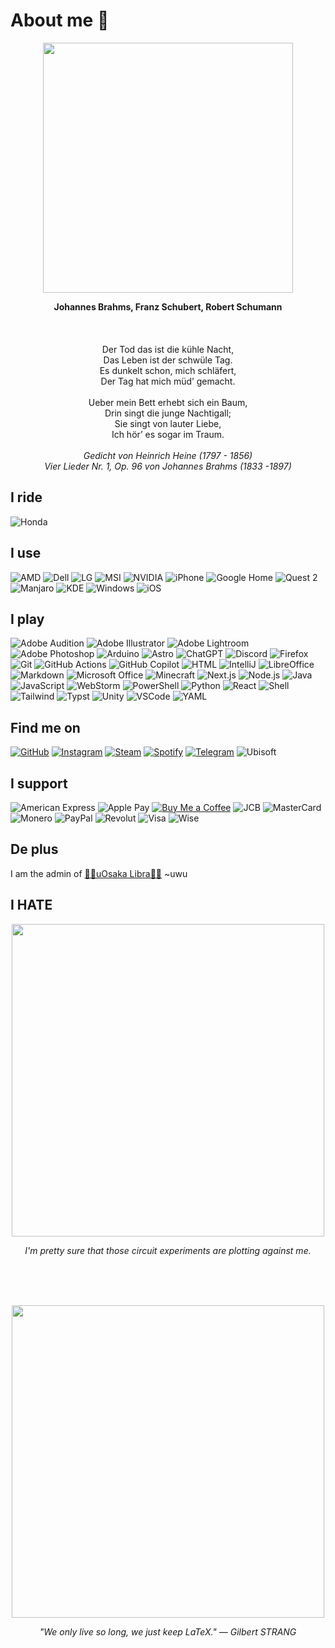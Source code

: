 # About me 🔂

<p align="center">
  <img src="https://github.com/Nasokin/Nasokin/assets/25531203/518b9f76-c675-4233-bdcb-2b8be3e33e5a" width="400">
</p>

<p align="center">
  <b>Johannes Brahms, Franz Schubert, Robert Schumann</b><br>
  <br>
  <br>
  <br>
  Der Tod das ist die kühle Nacht,<br>
  Das Leben ist der schwüle Tag.<br>
  Es dunkelt schon, mich schläfert,<br>
  Der Tag hat mich müd’ gemacht.<br>
  <br>
  Ueber mein Bett erhebt sich ein Baum,<br>
  Drin singt die junge Nachtigall;<br>
  Sie singt von lauter Liebe,<br>
  Ich hör’ es sogar im Traum.<br>
  <br>
  <em>
    Gedicht von Heinrich Heine (1797 - 1856)<br>
    Vier Lieder Nr. 1, Op. 96 von Johannes Brahms (1833 -1897)
  </em>
</p>

## I ride
  ![Honda](https://img.shields.io/badge/HONDA_CBR250R_(2011)-E40521?style=flat&logo=honda&logoColor=white)

## I use
  ![AMD](https://img.shields.io/badge/AMD_Ryzen_7_5800X-ED1C24.svg?logo=amd&logoColor=white)
  ![Dell](https://img.shields.io/badge/Dell_U2720QM-007DB8?style=flat&logo=dell&logoColor=white)
  ![LG](https://img.shields.io/badge/LG_27MU58-B?logo=lg&logoColor=white)
  ![MSI](https://img.shields.io/badge/MSI_MAG_B550M_MORTAR_WIFI-FF0000?logo=msi&logoColor=white)
  ![NVIDIA](https://img.shields.io/badge/NVIDIA_GeForce_GTX_970-76B900?logo=nvidia&logoColor=white)
  ![iPhone](https://img.shields.io/badge/iPhone_15-000000?logo=apple&logoColor=white)
  ![Google Home](https://img.shields.io/badge/Google_Home_Mini-4285F4?logo=googlehome&logoColor=white)
  ![Quest 2](https://img.shields.io/badge/Quest_2-%230467DF.svg?logo=Meta&logoColor=white)
  ![Manjaro](https://img.shields.io/badge/Manjaro-35BF5C?logo=manjaro&logoColor=fff)
  ![KDE](https://img.shields.io/badge/KDE-1D99F3?logo=kde&logoColor=white)
  ![Windows](https://img.shields.io/badge/Windows-003399?logo=windows-xp&logoColor=white)
  ![iOS](https://img.shields.io/badge/iOS-000000?logo=ios&logoColor=white)

## I play
  ![Adobe Audition](https://img.shields.io/badge/Adobe_Audition-9999FF?logo=Adobe-Audition&logoColor=white)
  ![Adobe Illustrator](https://img.shields.io/badge/Adobe_Illustrator-FF9A00?logo=Adobe-Illustrator&logoColor=white)
  ![Adobe Lightroom](https://img.shields.io/badge/Adobe_Lightroom-31A8FF?logo=Adobe-Lightroom&logoColor=white)
  ![Adobe Photoshop](https://img.shields.io/badge/Adobe_Photoshop-31A8FF?logo=Adobe-Photoshop&logoColor=white)
  ![Arduino](https://img.shields.io/badge/-Arduino-00979D?logo=Arduino&logoColor=white)
  ![Astro](https://img.shields.io/badge/Astro-%232C2052.svg?logo=astro&logoColor=white)
  ![ChatGPT](https://img.shields.io/badge/ChatGPT-74aa9c?logo=openai&logoColor=white)
  ![Discord](https://img.shields.io/badge/Discord-7289DA.svg?logo=discord&logoColor=white)
  ![Firefox](https://img.shields.io/badge/Firefox-FF7139?logo=Firefox-Browser&logoColor=white)
  ![Git](https://img.shields.io/badge/Git-black?logo=git)
  ![GitHub Actions](https://img.shields.io/badge/GitHub_Actions-%232671E5.svg?logo=githubactions&logoColor=white)
  ![GitHub Copilot](https://img.shields.io/badge/GitHub_Copilot-000000?logo=githubcopilot&logoColor=white)
  ![HTML](https://img.shields.io/badge/HTML-239120.svg?logo=html5&logoColor=white)
  ![IntelliJ](https://img.shields.io/badge/IntelliJ_IDEA-black?logo=intellij-idea&logoColor=white)
  ![LibreOffice](https://img.shields.io/badge/LibreOffice-%2318A303?logo=LibreOffice&logoColor=white)
  ![Markdown](https://img.shields.io/badge/Markdown-000000.svg?logo=markdown&logoColor=white)
  ![Microsoft Office](https://img.shields.io/badge/Microsoft_Office-D83B01?logo=microsoft&logoColor=white)
  ![Minecraft](https://img.shields.io/badge/Minecraft-3C8527?logo=minecraft&logoColor=white)
  ![Next.js](https://img.shields.io/badge/Next.js-black?logo=next.js&logoColor=white)
  ![Node.js](https://img.shields.io/badge/Node.js-43853D.svg?logo=node.js&logoColor=white)
  ![Java](https://img.shields.io/badge/Java-ED8B00.svg?logo=openjdk&logoColor=white)
  ![JavaScript](https://img.shields.io/badge/JavaScript-323330.svg?logo=javascript&logoColor=F7DF1E)
  ![WebStorm](https://img.shields.io/badge/WebStorm-000000?logo=webstorm&logoColor=white)
  ![PowerShell](https://img.shields.io/badge/PowerShell-%235391FE.svg?logo=powershell&logoColor=white)
  ![Python](https://img.shields.io/badge/Python-14354C.svg?logo=python&logoColor=white)
  ![React](https://img.shields.io/badge/React-20232a.svg?logo=react&logoColor=61DAFB)
  ![Shell](https://img.shields.io/badge/Shell-%23121011.svg?logo=gnu-bash&logoColor=white)
  ![Tailwind](https://img.shields.io/badge/Tailwind_CSS-%2338B2AC.svg?logo=tailwind-css&logoColor=white)
  ![Typst](https://img.shields.io/badge/Typst-000000.svg?logo=typst&logoColor=white)
  ![Unity](https://img.shields.io/badge/Unity-100000.svg?logo=unity&logoColor=white)
  ![VSCode](https://img.shields.io/badge/Visual_Studio_Code-0078d7.svg?logo=visual-studio-code&logoColor=white)
  ![YAML](https://img.shields.io/badge/YAML-%23ffffff.svg?logo=yaml&logoColor=151515)

## Find me on
  [![GitHub](https://img.shields.io/badge/GitHub-100000.svg?logo=github&logoColor=white)](https://github.com/Nasokin/)
  [![Instagram](https://img.shields.io/badge/Instagram-E4405F.svg?logo=instagram&logoColor=white)](https://instagram.com/omawaritour)
  [![Steam](https://img.shields.io/badge/Steam-000000.svg?logo=steam&logoColor=white)](https://steamcommunity.com/id/heshisn/)
  [![Spotify](https://img.shields.io/badge/Spotify-1ED760.svg?logo=spotify&logoColor=white)](https://open.spotify.com/user/s6fp2h7d8ffmifx5a7y2bthek?si=31868c900c4b4b2c)
  [![Telegram](https://img.shields.io/badge/Telegram-2CA5E0.svg?logo=telegram&logoColor=white)](https://t.me/heshisn)
  ![Ubisoft](https://img.shields.io/badge/Ubisoft-%23F5F5F5.svg?logo=Ubisoft&logoColor=black)

## I support
  ![American Express](https://img.shields.io/badge/-American_Express-2E77BC?logo=americanexpress&logoColor=white)
  ![Apple Pay](https://img.shields.io/badge/Apple_Pay-000000.svg?logo=Apple-Pay&logoColor=white)
  [![Buy Me a Coffee](https://img.shields.io/badge/Buy_Me_a_Coffee-ffdd00?logo=buy-me-a-coffee&logoColor=black)](https://buymeacoffee.com/omawaritour)
  ![JCB](https://img.shields.io/badge/JCB-003399?logo=jcb&logoColor=white)
  ![MasterCard](https://img.shields.io/badge/MasterCard-EB001B?logo=mastercard&logoColor=fff)
  ![Monero](https://img.shields.io/badge/Monero-FF6600?logo=monero&logoColor=white)
  ![PayPal](https://img.shields.io/badge/PayPal-00457C?logo=paypal&logoColor=white)
  ![Revolut](https://img.shields.io/badge/Revolut-%23F5F5F5.svg?logo=revolut&logoColor=black)
  ![Visa](https://img.shields.io/badge/Visa-1A1F71?logo=visa&logoColor=fff)
  ![Wise](https://img.shields.io/badge/Wise-394e79?logo=wise&logoColor=00B9FF)

## De plus

  I am the admin of [🏳️‍🌈uOsaka Libra🏳️‍🌈](https://osakalibra.github.io/) ~uwu

## I HATE

<p align="center">
  <img src= "https://github.com/Nasokin/Nasokin/assets/25531203/7c109e40-5806-4b06-95f2-3ecc0126cfb5" width="500">
</p>

<p align="center">
  <em>I'm pretty sure that those circuit experiments are plotting against me.</em>
</p>

<br>
<br>
<br>

<p align="center">
  <img src= "https://github.com/Nasokin/Nasokin/assets/25531203/5cd98108-f4d7-4cfa-b29f-d4e4ec7d726e" width="500">
</p>

<p align="center">
  <em>"We only live so long, we just keep LaTeX." — Gilbert STRANG</em>
</p>

